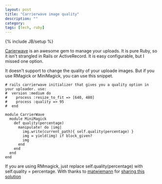 ```yaml
---
layout: post
title: "Carrierwave image quality"
description: ""
category:
tags: [tech, ruby]
---
```

{% include JB/setup %}

[Carierwave](https://rubygems.org/gems/carrierwave) is an awesome gem to manage your uploads. It is pure Ruby, so it isn't strangled in Rails or ActiveRecord.
It is easy configurable, but I missed one option.

It doesn't support to change the quality of your uploade images.
But if you use RMagick or MiniMagick, you can use this snippet.

    # rails carrierwave initializer that gives you a quality option in your uploader. use:
    #  version :medium do
    #    process :resize_to_fit => [640, 480]
    #    process :quality => 95
    #  end

    module CarrierWave
      module MiniMagick
        def quality(percentage)
          manipulate! do |img|
            img.write(current_path){ self.quality(percentage) }
            img = yield(img) if block_given?
            img
          end
        end
      end
    end

If you are using RMmagick, just replace self.quality(percentage) with self.quality = percentage.
With thanks to [matwiemann](https://gist.github.com/matwiemann) for [sharing this solution](https://gist.github.com/730273/50b9ced7db199f1ede2d79eb78e844053d2060ee)
